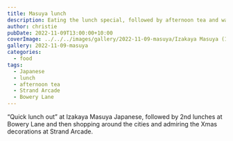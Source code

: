 ```yaml
---
title: Masuya lunch
description: Eating the lunch special, followed by afternoon tea and wandering around the city
author: christie
pubDate: 2022-11-09T13:00:00+10:00
coverImage: ../../../images/gallery/2022-11-09-masuya/Izakaya Masuya (1).jpeg
gallery: 2022-11-09-masuya
categories:
  - food
tags:
  - Japanese
  - lunch
  - afternoon tea
  - Strand Arcade
  - Bowery Lane
---
```


“Quick lunch out” at Izakaya Masuya Japanese, followed by 2nd lunches at Bowery Lane and then shopping around the cities and admiring the Xmas decorations at Strand Arcade.
